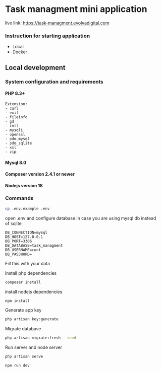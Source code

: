 # Task managment mini application

live link: https://task-managment.evolvadigital.com

### Instruction for starting application
- Local
- Docker


## Local development

### System configuration and requirements

#### PHP 8.3+
    Extension:
    - curl
    - exif
    - fileinfo
    - gd
    - intl
    - mysqli
    - openssl
    - pdo_mysql
    - pdo_sqlite
    - xsl
    - zip
#### Mysql 8.0

#### Composer version 2.4.1 or newer

#### Nodejs version 18

### Commands


```bash
cp .env.example .env
```

open .env and configure database in case you are using mysql db instead of sqlite

```env
DB_CONNECTION=mysql
DB_HOST=127.0.0.1
DB_PORT=3306
DB_DATABASE=task_managment
DB_USERNAME=root
DB_PASSWORD=
```
Fill this with your data

Install php dependencies
```bash
composer install
```
install nodejs dependencies
```bash
npm install
```
Generate app key
```bash
php artisan key:generate
```
Migrate database
```bash 
php artisan migrate:fresh --seed
```
Run server and node server
```bash
php artisan serve
```

```bash
npm run dev
```

